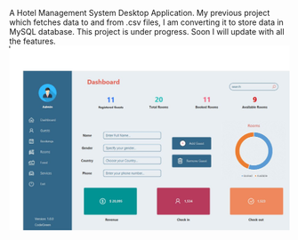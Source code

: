 A Hotel Management System Desktop Application. My previous project which fetches data to and from .csv files, I am converting it to store data in MySQL database.
This project is under progress. Soon I will update with all the features.
<img src="Design/HMS1.JPG" width = "600">
